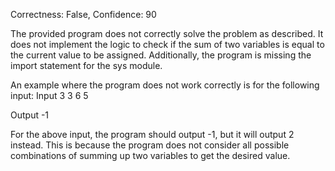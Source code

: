 Correctness: False, Confidence: 90

The provided program does not correctly solve the problem as described. It does not implement the logic to check if the sum of two variables is equal to the current value to be assigned. Additionally, the program is missing the import statement for the sys module. 

An example where the program does not work correctly is for the following input:
Input
3
3 6 5

Output
-1

For the above input, the program should output -1, but it will output 2 instead. This is because the program does not consider all possible combinations of summing up two variables to get the desired value.